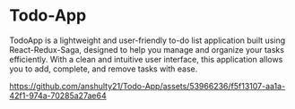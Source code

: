 # Todo-App
TodoApp is a lightweight and user-friendly to-do list application built using React-Redux-Saga, designed to help you manage and organize your tasks efficiently. With a clean and intuitive user interface, this application allows you to add, complete, and remove tasks with ease.

https://github.com/anshulty21/Todo-App/assets/53966236/f5f13107-aa1a-42f1-974a-70285a27ae64
